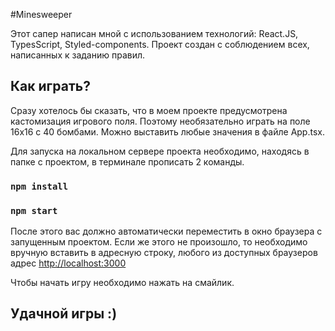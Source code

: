 #Minesweeper

Этот сапер написан мной с использованием технологий: React.JS, TypesScript, Styled-components. 
Проект создан с соблюдением всех, написанных к заданию правил.

## Как играть?

Сразу хотелось бы сказать, что в моем проекте предусмотрена кастомизация игрового поля.
Поэтому необязательно играть на поле 16х16 с 40 бомбами.
Можно выставить любые значения в файле App.tsx.

Для запуска на локальном сервере проекта необходимо, находясь в папке с проектом, в терминале прописать 2 команды.

### `npm install`

### `npm start`

После этого вас должно автоматически переместить в окно браузера с запущенным проектом.
Если же этого не произошло, то необходимо вручную вставить в адресную строку, любого из доступных браузеров адрес [http://localhost:3000](http://localhost:3000)

Чтобы начать игру необходимо нажать на смайлик. 

## Удачной игры :)
